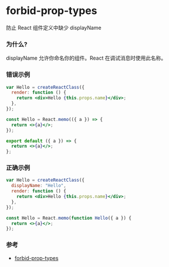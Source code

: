 # forbid-prop-types

防止 React 组件定义中缺少 displayName

### 为什么?

displayName 允许你命名你的组件。React 在调试消息时使用此名称。

### 错误示例

```jsx
var Hello = createReactClass({
  render: function () {
    return <div>Hello {this.props.name}</div>;
  },
});

const Hello = React.memo(({ a }) => {
  return <>{a}</>;
});

export default ({ a }) => {
  return <>{a}</>;
};
```

### 正确示例

```jsx
var Hello = createReactClass({
  displayName: "Hello",
  render: function () {
    return <div>Hello {this.props.name}</div>;
  },
});

const Hello = React.memo(function Hello({ a }) {
  return <>{a}</>;
});
```

### 参考

- [forbid-prop-types](https://github.com/jsx-eslint/eslint-plugin-react/blob/c42b624d0fb9ad647583a775ab9751091eec066f/docs/rules/forbid-prop-types)
